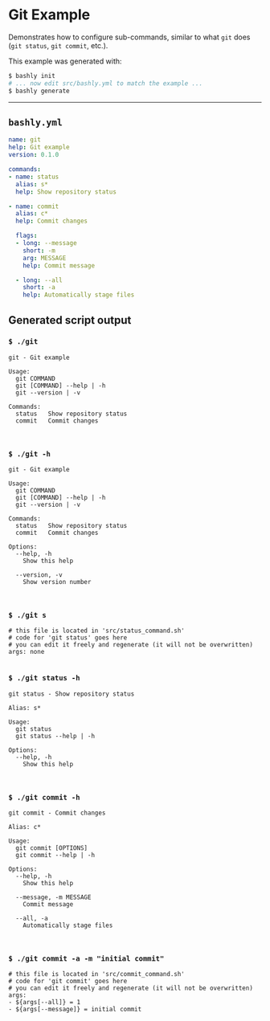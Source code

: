 # Git Example

Demonstrates how to configure sub-commands, similar to what `git` does
(`git status`, `git commit`, etc.).

This example was generated with:

```bash
$ bashly init
# ... now edit src/bashly.yml to match the example ...
$ bashly generate
```

-----

## `bashly.yml`

```yaml
name: git
help: Git example
version: 0.1.0

commands:
- name: status
  alias: s*
  help: Show repository status

- name: commit
  alias: c*
  help: Commit changes

  flags:
  - long: --message
    short: -m
    arg: MESSAGE
    help: Commit message

  - long: --all
    short: -a
    help: Automatically stage files
```



## Generated script output

### `$ ./git`

```shell
git - Git example

Usage:
  git COMMAND
  git [COMMAND] --help | -h
  git --version | -v

Commands:
  status   Show repository status
  commit   Commit changes



```

### `$ ./git -h`

```shell
git - Git example

Usage:
  git COMMAND
  git [COMMAND] --help | -h
  git --version | -v

Commands:
  status   Show repository status
  commit   Commit changes

Options:
  --help, -h
    Show this help

  --version, -v
    Show version number



```

### `$ ./git s`

```shell
# this file is located in 'src/status_command.sh'
# code for 'git status' goes here
# you can edit it freely and regenerate (it will not be overwritten)
args: none


```

### `$ ./git status -h`

```shell
git status - Show repository status

Alias: s*

Usage:
  git status
  git status --help | -h

Options:
  --help, -h
    Show this help



```

### `$ ./git commit -h`

```shell
git commit - Commit changes

Alias: c*

Usage:
  git commit [OPTIONS]
  git commit --help | -h

Options:
  --help, -h
    Show this help

  --message, -m MESSAGE
    Commit message

  --all, -a
    Automatically stage files



```

### `$ ./git commit -a -m "initial commit"`

```shell
# this file is located in 'src/commit_command.sh'
# code for 'git commit' goes here
# you can edit it freely and regenerate (it will not be overwritten)
args:
- ${args[--all]} = 1
- ${args[--message]} = initial commit


```



